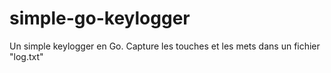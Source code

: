 # simple-go-keylogger
Un simple keylogger en Go. Capture les touches et les mets dans un fichier "log.txt"
